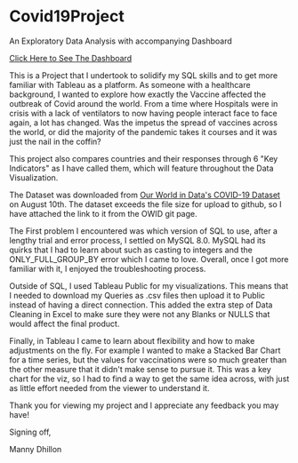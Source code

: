 # Covid19Project
An Exploratory Data Analysis with accompanying Dashboard

[Click Here to See The Dashboard](https://public.tableau.com/app/profile/mankeert.dhillon/viz/VaccinesandTheirImpactonCovid-19/Dashboard1)

This is a Project that I undertook to solidify my SQL skills and to get more familiar with Tableau as a platform. As someone with a healthcare background, I wanted to explore how exactly the Vaccine affected the outbreak of Covid around the world. From a time where Hospitals were in crisis with a lack of ventilators to now having people interact face to face again, a lot has changed. Was the impetus the spread of vaccines across the world, or did the majority of the pandemic takes it courses and it was just the nail in the coffin? 

This project also compares countries and their responses through 6 "Key Indicators" as I have called them, which will feature throughout the Data Visualization. 

The Dataset was downloaded from [Our World in Data's COVID-19 Dataset](https://github.com/owid/covid-19-data/tree/master/public/data) on August 10th. The dataset exceeds the file size for upload to github, so I have attached the link to it from the OWID git page.

The First problem I encountered was which version of SQL to use, after a lengthy trial and error process, I settled on MySQL 8.0. MySQL had its quirks that I had to learn about such as casting to integers and the ONLY_FULL_GROUP_BY error which I came to love. Overall, once I got more familiar with it, I enjoyed the troubleshooting process.

Outside of SQL, I used Tableau Public for my visualizations. This means that I needed to download my Queries as .csv files then upload it to Public instead of having a direct connection. This added the extra step of Data Cleaning in Excel to make sure they were not any Blanks or NULLS that would affect the final product. 

Finally, in Tableau I came to learn about flexibility and how to make adjustments on the fly. For example I wanted to make a Stacked Bar Chart for a time series, but the values for vaccinations were so much greater than the other measure that it didn't make sense to pursue it. This was a key chart for the viz, so I had to find a way to get the same idea across, with just as little effort needed from the viewer to understand it. 

Thank you for viewing my project and I appreciate any feedback you may have!

Signing off,

Manny Dhillon
